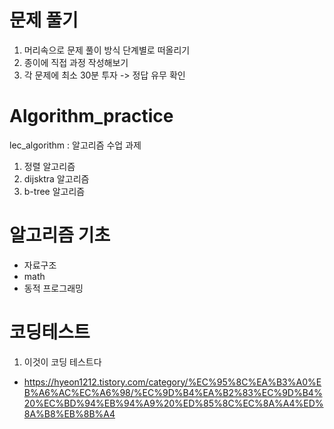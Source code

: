 # 문제 풀기

1. 머리속으로 문제 풀이 방식 단계별로 떠올리기
2. 종이에 직접 과정 작성해보기
3. 각 문제에 최소 30분 투자 -> 정답 유무 확인



# Algorithm_practice

lec_algorithm : 알고리즘 수업 과제
  1) 정렬 알고리즘
  2) dijsktra 알고리즘
  3) b-tree 알고리즘

# 알고리즘 기초
 - 자료구조
 - math
 - 동적 프로그래밍

# 코딩테스트
1. 이것이 코딩 테스트다
- https://hyeon1212.tistory.com/category/%EC%95%8C%EA%B3%A0%EB%A6%AC%EC%A6%98/%EC%9D%B4%EA%B2%83%EC%9D%B4%20%EC%BD%94%EB%94%A9%20%ED%85%8C%EC%8A%A4%ED%8A%B8%EB%8B%A4

